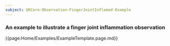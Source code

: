 ```yaml
---
subject: UKCore-Observation-FingerJointInflamed-Example
---
```

### An example to illustrate a finger joint inflammation observation

{{page:Home/Examples/ExampleTemplate.page.md}}